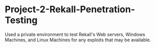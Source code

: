 # Project-2-Rekall-Penetration-Testing
Used a private environment to test Rekall's Web servers, Windows Machines, and Linux Machines for any exploits that may be available. 
